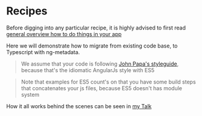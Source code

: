 # Recipes

Before digging into any particular recipe, it is highly advised to first read [general overview how to do things in your app](bootstrap.md)

Here we will demonstrate how to migrate from existing code base, to Typescript with ng-metadata.

> We assume that your code is following [John Papa's styleguide](https://github.com/johnpapa/angular-styleguide),
because that's the idiomatic AngularJs style with ES5

> Note that examples for ES5 count's on that you have some build steps that concatenates your js files, because ES5 doesn't has module system

How it all works behind the scenes can be seen in [my Talk](https://t.co/J8qfq1MuOw)
